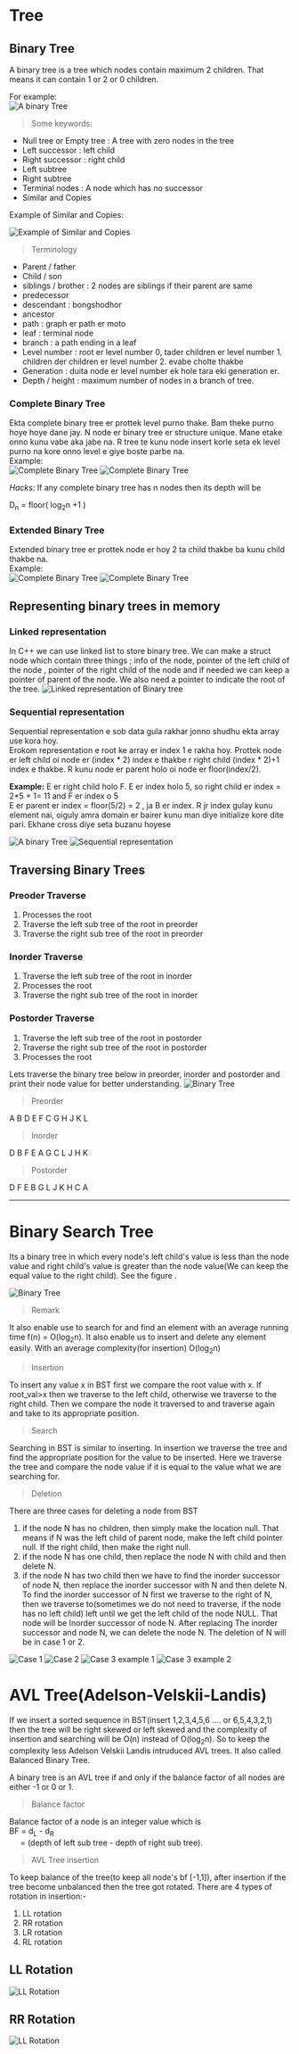 # Tree  


## Binary Tree

A binary tree is a tree which nodes contain maximum 2 children. That means it can contain 1 or 2 or 0 children.  

For example:  
![A binary Tree](graph.png)

> Some keywords:  

- Null tree or Empty tree : A tree with zero nodes in the tree
- Left successor : left child
- Right successor : right child
- Left subtree
- Right subtree
- Terminal nodes : A node which has no successor
- Similar and Copies

Example of Similar and Copies:  

![Example of Similar and Copies](Similar_and_copies.png)

>Terminology  

- Parent / father
- Child / son
- siblings / brother : 2 nodes are siblings if their parent are same
- predecessor
- descendant : bongshodhor
- ancestor
- path : graph er path er moto
- leaf : terminal node
- branch : a path ending in a leaf
- Level number : root er level number 0, tader children er level number 1. children der children er level number 2. evabe cholte thakbe
- Generation : duita node er level number ek hole tara eki generation er.
- Depth / height : maximum number of nodes in a branch of tree.

### Complete Binary Tree

Ekta complete binary tree er prottek level purno thake. Bam theke purno hoye hoye dane jay. N node er binary tree er structure unique. Mane etake onno kunu vabe aka jabe na. R tree te kunu node insert korle seta ek level purno na kore onno level e giye boste parbe na.   
Example:  
![Complete Binary Tree](graph_1.png)
![Complete Binary Tree](graph_2.png)

_Hacks:_ If any complete binary tree has n nodes then its depth will be   
<div>D<sub>n</sub> = floor( log<sub>2</sub>n +1 ) </div>  

### Extended Binary Tree

Extended binary tree er prottek node er hoy 2 ta child thakbe ba kunu child thakbe na.  
Example:  
![Complete Binary Tree](graph_3.png)
![Complete Binary Tree](graph_4.png)

## Representing binary trees in memory  
### Linked representation
In C++ we can use linked list to store binary tree. We can make a struct node which contain three things ; info of the node, pointer of the left child of the node , pointer of the right child of the node and if needed we can keep a pointer of parent of the node. We also need a pointer to indicate the root of the tree.
![Linked representation of Binary tree](linked_representation_of_BT.PNG)  
### Sequential representation
Sequential representation e sob data gula rakhar jonno shudhu ekta array use kora hoy.  
Erokom representation e root ke array er index 1 e rakha hoy. Prottek node er left child oi node er (index * 2) index e thakbe r right child (index * 2)+1 index e thakbe. R kunu node er parent holo oi node er floor(index/2).  


**Example:**
E er right child holo F. E er index holo 5, so right child er index = 2*5 + 1= 11 and F er index o 5  
E er parent er index = floor(5/2) = 2 , ja B er index. R jr index gulay kunu element nai, oiguly amra domain er bairer kunu man diye initialize kore dite pari. Ekhane cross diye seta buzanu hoyese

![A binary Tree](graph.png)
![Sequential representation](Sequential_rep.png)  

## Traversing Binary Trees
### Preoder Traverse
1. Processes the root
2. Traverse the left sub tree of the root in preorder
3. Traverse the right sub tree of the root in preorder  

### Inorder Traverse
1. Traverse the left sub tree of the root in inorder
2. Processes the root
3. Traverse the right sub tree of the root in inorder  

### Postorder Traverse
1. Traverse the left sub tree of the root in postorder
2. Traverse the right sub tree of the root in postorder  
3. Processes the root


Lets traverse the binary tree below in preorder, inorder and postorder and print their node value for better understanding.
![Binary Tree](graph_5.png)   

>Preorder  

A B D E F C G H J K L

>Inorder

D B F E A G C L J H K

>Postorder  

D F E B G L J K H C A



__________________________


# Binary Search Tree
Its a binary tree in which every node's left child's value is less than the node value and right child's value is greater than the node value(We can keep the equal value to the right child). See the figure .

![Binary Tree](graph_6.png)   

>Remark

It also enable use to search for and find an element with an average running time f(n) = O(log<sub>2</sub>n). It also enable us to insert and delete any element easily. With an average complexity(for insertion) O(log<sub>2</sub>n)

>Insertion

To insert any value x in BST first we compare the root value with x. If root_val>x then we traverse to the left child, otherwise we traverse to the right child. Then we compare the node it traversed to and traverse again and take to its appropriate position.

>Search

Searching in BST is similar to inserting. In insertion we traverse the tree and find the appropriate position for the value to be inserted. Here we traverse the tree and compare the node value if it is equal to the value what we are searching for.   

>Deletion

There are three cases for deleting a node from BST
1. if the node N has no children, then simply make the location null. That means if N was the left child of parent node, make the left child pointer null. If the right child, then make the right null.
2. if the node N has one child, then replace the node N with child and then delete N.
3. if the node N has two child then we have to find the inorder successor of node N, then replace the inorder successor with N and then delete N. To find the inorder successor of N first we traverse to the right of N, then we traverse to(sometimes we do not need to traverse, if the node has no left child) left until we get the left child of the node NULL. That node will be Inorder successor of node N. After replacing The inorder successor and node N, we can delete the node N. The deletion of N will be in case 1 or 2.

![Case 1](case1.png)
![Case 2](case2.png)
![Case 3 example 1](case3_1.png)
![Case 3 example 2](case3_2.png)  


# AVL Tree(Adelson-Velskii-Landis)
If we insert a sorted sequence in BST(insert 1,2,3,4,5,6 .... or 6,5,4,3,2,1) then the tree will be right skewed or left skewed and the complexity of insertion and searching will be O(n) instead of O(log<sub>2</sub>n). So to keep the complexity less Adelson Velskii Landis intruduced AVL trees. It also called Balanced Binary Tree.  

A binary tree is an AVL tree if and only if the balance factor of all nodes are either -1 or 0 or 1.

>Balance factor

Balance factor of a node is an integer value which is   
BF = d<sub>L</sub> - d<sub>R</sub>  
&nbsp;&nbsp;&nbsp;&nbsp; = (depth of left sub tree - depth of right sub tree).  



>AVL Tree insertion

To keep balance of the tree(to keep all node's bf [-1,1]), after insertion if the tree become unbalanced then the tree got rotated. There are 4 types of rotation in insertion:-  
1. LL rotation
2. RR rotation
3. LR rotation
4. RL rotation

## LL Rotation
![LL Rotation](LL_rotation.PNG)
## RR Rotation
![LL Rotation](RR_rotation.PNG)
